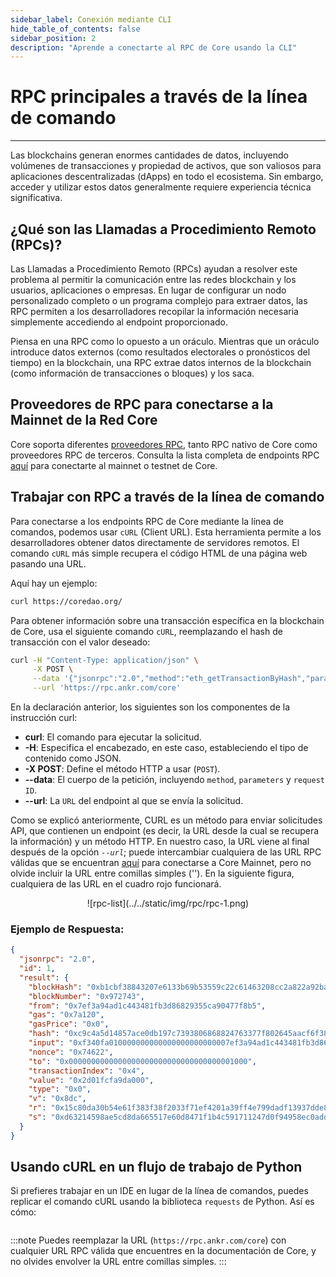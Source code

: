 ```yaml
---
sidebar_label: Conexión mediante CLI
hide_table_of_contents: false
sidebar_position: 2
description: "Aprende a conectarte al RPC de Core usando la CLI"
---
```


# RPC principales a través de la línea de comando

---

Las blockchains generan enormes cantidades de datos, incluyendo volúmenes de transacciones y propiedad de activos, que son valiosos para aplicaciones descentralizadas (dApps) en todo el ecosistema. Sin embargo, acceder y utilizar estos datos generalmente requiere experiencia técnica significativa.

## ¿Qué son las Llamadas a Procedimiento Remoto (RPCs)?

Las Llamadas a Procedimiento Remoto (RPCs) ayudan a resolver este problema al permitir la comunicación entre las redes blockchain y los usuarios, aplicaciones o empresas. En lugar de configurar un nodo personalizado completo o un programa complejo para extraer datos, las RPC permiten a los desarrolladores recopilar la información necesaria simplemente accediendo al endpoint proporcionado.

Piensa en una RPC como lo opuesto a un oráculo. Mientras que un oráculo introduce datos externos (como resultados electorales o pronósticos del tiempo) en la blockchain, una RPC extrae datos internos de la blockchain (como información de transacciones o bloques) y los saca.

## Proveedores de RPC para conectarse a la Mainnet de la Red Core

Core soporta diferentes [proveedores RPC](https://chainlist.org/chain/1116), tanto RPC nativo de Core como proveedores RPC de terceros. Consulta la lista completa de endpoints RPC [aquí](./rpc-list.md) para conectarte al mainnet o testnet de Core.

## Trabajar con RPC a través de la línea de comando

Para conectarse a los endpoints RPC de Core mediante la línea de comandos, podemos usar `cURL` (Client URL). Esta herramienta permite a los desarrolladores obtener datos directamente de servidores remotos. El comando `cURL` más simple recupera el código HTML de una página web pasando una URL.

Aquí hay un ejemplo:

```bash
curl https://coredao.org/
```

Para obtener información sobre una transacción específica en la blockchain de Core, usa el siguiente comando `cURL`, reemplazando el hash de transacción con el valor deseado:

```bash
curl -H "Content-Type: application/json" \
     -X POST \
     --data '{"jsonrpc":"2.0","method":"eth_getTransactionByHash","params":["0xc9c4a5d14857ace0db197c7393806868824763377f802645aacf6f38d9c309b7"],"id":1}' \
     --url 'https://rpc.ankr.com/core'
```

En la declaración anterior, los siguientes son los componentes de la instrucción curl:

- **curl**: El comando para ejecutar la solicitud.
- **-H**: Especifica el encabezado, en este caso, estableciendo el tipo de contenido como JSON.
- **-X POST**: Define el método HTTP a usar (`POST`).
- **--data**: El cuerpo de la petición, incluyendo `method`, `parameters` y `request ID`.
- **--url**: La `URL` del endpoint al que se envía la solicitud.

Como se explicó anteriormente, CURL es un método para enviar solicitudes API, que contienen un endpoint (es decir, la URL desde la cual se recupera la información) y un método HTTP. En nuestro caso, la URL viene al final después de la opción _`--url`_; puede intercambiar cualquiera de las URL RPC válidas que se encuentran [aquí](https://chainlist.org/chain/1116) para conectarse a Core Mainnet, pero no olvide incluir la URL entre comillas simples (''). En la siguiente figura, cualquiera de las URL en el cuadro rojo funcionará.

<p align="center">
![rpc-list](../../static/img/rpc/rpc-1.png)
</p>

### Ejemplo de Respuesta:

```json
{
  "jsonrpc": "2.0",
  "id": 1,
  "result": {
    "blockHash": "0xb1cbf38843207e6133b69b53559c22c61463208cc2a822a92ba18e30da3054ba",
    "blockNumber": "0x972743",
    "from": "0x7ef3a94ad1c443481fb3d86829355ca90477f8b5",
    "gas": "0x7a120",
    "gasPrice": "0x0",
    "hash": "0xc9c4a5d14857ace0db197c7393806868824763377f802645aacf6f38d9c309b7",
    "input": "0xf340fa010000000000000000000000007ef3a94ad1c443481fb3d86829355ca90477f8b5",
    "nonce": "0x74622",
    "to": "0x0000000000000000000000000000000000001000",
    "transactionIndex": "0x4",
    "value": "0x2d01fcfa9da000",
    "type": "0x0",
    "v": "0x8dc",
    "r": "0x15c80da30b54e61f383f38f2033f71ef4201a39ff4e799dadf13937dde88b1a0",
    "s": "0xd63214598ae5cd8da665517e60d8471f1b4c591711247d0f94958ec0add4ba9"
  }
}
```

## Usando cURL en un flujo de trabajo de Python

Si prefieres trabajar en un IDE en lugar de la línea de comandos, puedes replicar el comando cURL usando la biblioteca `requests` de Python. Así es cómo:

```python
```

:::note
Puedes reemplazar la URL (`https://rpc.ankr.com/core`) con cualquier URL RPC válida que encuentres en la documentación de Core, y no olvides envolver la URL entre comillas simples.
:::




